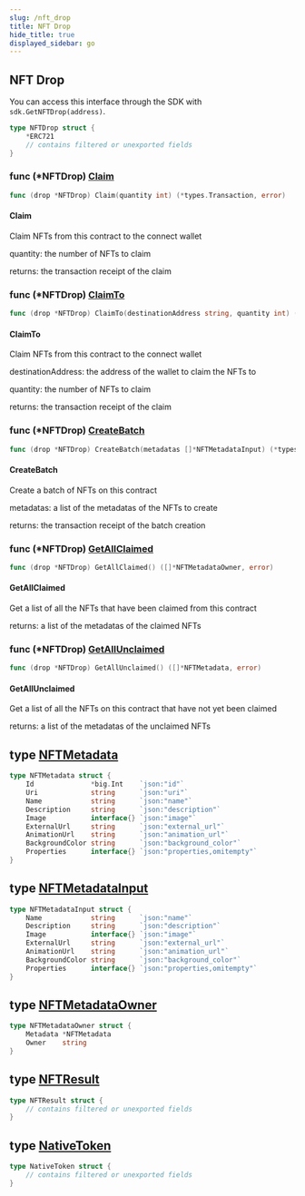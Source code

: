 ```yaml
---
slug: /nft_drop
title: NFT Drop
hide_title: true
displayed_sidebar: go
---
```


## NFT Drop

You can access this interface through the SDK with `sdk.GetNFTDrop(address)`.

```go
type NFTDrop struct {
    *ERC721
    // contains filtered or unexported fields
}
```

### func \(\*NFTDrop\) [Claim](https://github.com/thirdweb-dev/go-sdk/blob/main/pkg/thirdweb/nft_drop.go#L141)

```go
func (drop *NFTDrop) Claim(quantity int) (*types.Transaction, error)
```

#### Claim

Claim NFTs from this contract to the connect wallet

quantity: the number of NFTs to claim

returns: the transaction receipt of the claim

### func \(\*NFTDrop\) [ClaimTo](https://github.com/thirdweb-dev/go-sdk/blob/main/pkg/thirdweb/nft_drop.go#L155)

```go
func (drop *NFTDrop) ClaimTo(destinationAddress string, quantity int) (*types.Transaction, error)
```

#### ClaimTo

Claim NFTs from this contract to the connect wallet

destinationAddress: the address of the wallet to claim the NFTs to

quantity: the number of NFTs to claim

returns: the transaction receipt of the claim

### func \(\*NFTDrop\) [CreateBatch](https://github.com/thirdweb-dev/go-sdk/blob/main/pkg/thirdweb/nft_drop.go#L100)

```go
func (drop *NFTDrop) CreateBatch(metadatas []*NFTMetadataInput) (*types.Transaction, error)
```

#### CreateBatch

Create a batch of NFTs on this contract

metadatas: a list of the metadatas of the NFTs to create

returns: the transaction receipt of the batch creation

### func \(\*NFTDrop\) [GetAllClaimed](https://github.com/thirdweb-dev/go-sdk/blob/main/pkg/thirdweb/nft_drop.go#L52)

```go
func (drop *NFTDrop) GetAllClaimed() ([]*NFTMetadataOwner, error)
```

#### GetAllClaimed

Get a list of all the NFTs that have been claimed from this contract

returns: a list of the metadatas of the claimed NFTs

### func \(\*NFTDrop\) [GetAllUnclaimed](https://github.com/thirdweb-dev/go-sdk/blob/main/pkg/thirdweb/nft_drop.go#L73)

```go
func (drop *NFTDrop) GetAllUnclaimed() ([]*NFTMetadata, error)
```

#### GetAllUnclaimed

Get a list of all the NFTs on this contract that have not yet been claimed

returns: a list of the metadatas of the unclaimed NFTs

## type [NFTMetadata](https://github.com/thirdweb-dev/go-sdk/blob/main/pkg/thirdweb/types.go#L17-L27)

```go
type NFTMetadata struct {
    Id              *big.Int    `json:"id"`
    Uri             string      `json:"uri"`
    Name            string      `json:"name"`
    Description     string      `json:"description"`
    Image           interface{} `json:"image"`
    ExternalUrl     string      `json:"external_url"`
    AnimationUrl    string      `json:"animation_url"`
    BackgroundColor string      `json:"background_color"`
    Properties      interface{} `json:"properties,omitempty"`
}
```

## type [NFTMetadataInput](https://github.com/thirdweb-dev/go-sdk/blob/main/pkg/thirdweb/types.go#L29-L37)

```go
type NFTMetadataInput struct {
    Name            string      `json:"name"`
    Description     string      `json:"description"`
    Image           interface{} `json:"image"`
    ExternalUrl     string      `json:"external_url"`
    AnimationUrl    string      `json:"animation_url"`
    BackgroundColor string      `json:"background_color"`
    Properties      interface{} `json:"properties,omitempty"`
}
```

## type [NFTMetadataOwner](https://github.com/thirdweb-dev/go-sdk/blob/main/pkg/thirdweb/types.go#L39-L42)

```go
type NFTMetadataOwner struct {
    Metadata *NFTMetadata
    Owner    string
}
```

## type [NFTResult](https://github.com/thirdweb-dev/go-sdk/blob/main/pkg/thirdweb/erc721.go#L21-L24)

```go
type NFTResult struct {
    // contains filtered or unexported fields
}
```

## type [NativeToken](https://github.com/thirdweb-dev/go-sdk/blob/main/pkg/thirdweb/types.go#L108-L113)

```go
type NativeToken struct {
    // contains filtered or unexported fields
}
```
